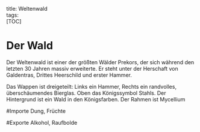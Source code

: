 title: Weltenwald  
tags:   
[TOC]

# Der Wald

Der Weltenwald ist einer der größten Wälder Prekors, der sich während den letzten 30 Jahren massiv erweiterte. 
Er steht unter der Herschaft von Galdentras, Drittes Heerschild und erster Hammer.

Das Wappen ist dreigeteilt: Links ein Hammer, Rechts ein randvolles, überschäumendes Bierglas. Oben das Königssymbol Stahls. Der Hintergrund ist ein Wald in den Königsfarben. Der Rahmen ist Mycellium


#Importe
Dung, Früchte

#Exporte
Alkohol, Raufbolde

#